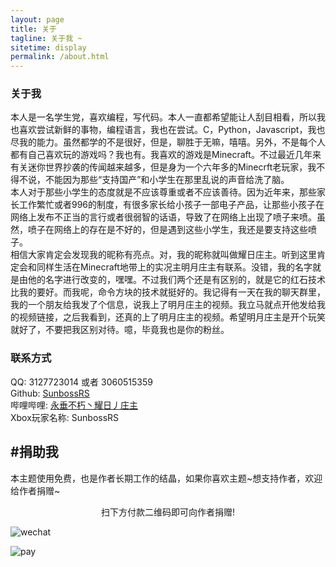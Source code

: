 ```yaml
---
layout: page
title: 关于
tagline: 关于我 ~
sitetime: display
permalink: /about.html
---
```


### 关于我
本人是一名学生党，喜欢编程，写代码。本人一直都希望能让人刮目相看，所以我也喜欢尝试新鲜的事物，编程语言，我也在尝试。C，Python，Javascript，我也尽我的能力。虽然都学的不是很好，但是，聊胜于无嘛，嘻嘻。另外，不是每个人都有自己喜欢玩的游戏吗？我也有。我喜欢的游戏是Minecraft。不过最近几年来有关迷你世界抄袭的传闻越来越多，但是身为一个六年多的Minecrft老玩家，我不得不说，不能因为那些“支持国产”和小学生在那里乱说的声音给洗了脑。  
本人对于那些小学生的态度就是不应该尊重或者不应该善待。因为近年来，那些家长工作繁忙或者996的制度，有很多家长给小孩子一部电子产品，让那些小孩子在网络上发布不正当的言行或者很弱智的话语，导致了在网络上出现了喷子来喷。虽然，喷子在网络上的存在是不好的，但是遇到这些小学生，我还是要支持这些喷子。  
相信大家肯定会发现我的昵称有亮点。对，我的昵称就叫做耀日庄主。听到这里肯定会和同样生活在Minecraft地带上的实况主明月庄主有联系。没错，我的名字就是由他的名字进行改变的，嘿嘿。不过我们两个还是有区别的，就是它的红石技术比我的要好。而我呢，命令方块的技术就挺好的。我记得有一天在我的聊天群里，我的一个朋友给我发了个信息，说我上了明月庄主的视频。我立马就点开他发给我的视频链接，之后我看到，还真的上了明月庄主的视频。希望明月庄主是开个玩笑就好了，不要把我区别对待。噫，毕竟我也是你的粉丝。

### 联系方式
QQ: 3127723014 或者 3060515359  
Github: [SunbossRS](https://github.com/sunbossrs)  
哔哩哔哩: [永垂不朽丶耀日丿庄主](https://space.bilibili.com/204437680)  
Xbox玩家名称: SunbossRS
## #捐助我

本主题使用免费，也是作者长期工作的结晶，如果你喜欢主题\~想支持作者，欢迎给作者捐赠~

<center>扫下方付款二维码即可向作者捐赠!</center>

![wechat](https://atlinker.cn/pay/wechat.png)

![pay](https://atlinker.cn/pay/apay.png)
